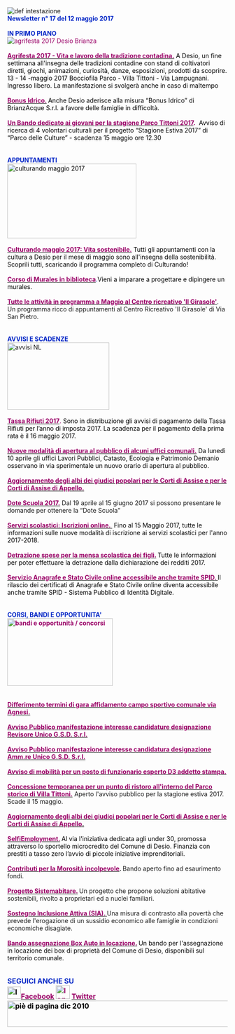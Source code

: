<html><body><DIV>
<DIV>
<DIV>
<DIV><IMG border=0 alt="def intestazione" src="http://www.comune.desio.mb.it/servizi/gestionedocumentale/visualizzadocumento.aspx?id=6276"> 
<DIV>
<DIV><STRONG><FONT color=#0426c6>Newsletter n°&nbsp;17 del&nbsp;12 maggio 2017</FONT></STRONG></DIV>
<DIV></DIV>
<DIV><FONT color=#0426c6><STRONG></STRONG></FONT>&nbsp;</DIV>
<DIV><FONT color=#0426c6><STRONG>IN PRIMO PIANO</STRONG></FONT></DIV>
<DIV><FONT color=#000000><FONT color=#990066><FONT color=#000000><FONT color=#990066><IMG alt="agrifesta 2017 Desio Brianza" src="http://www.comune.desio.mb.it/servizi/gestionedocumentale/visualizzadocumento.aspx?ID=22452"></FONT></DIV>
<DIV><FONT color=#990066></FONT>&nbsp;</DIV>
<DIV><A title="" href="http://www.comune.desio.mb.it/servizi/notizie/notizie_fase02.aspx?ID=44161" target=_self><STRONG><FONT color=#990066>Agrifesta 2017 - Vita e lavoro della tradizione contadina.</FONT></STRONG></A><FONT color=#990066> </FONT><FONT color=#000000>A Desio, un fine settimana all'insegna delle tradizioni contadine con stand di coltivatori diretti, giochi, animazioni, curiosità, danze, esposizioni, prodotti da scoprire. 13 - 14 -maggio 2017 Bocciofila Parco - Villa Tittoni - Via Lampugnani. Ingresso libero. La manifestazione si svolgerà anche in caso di maltempo</FONT></DIV>
<DIV>&nbsp;</DIV>
<DIV><A title="" href="http://www.comune.desio.mb.it/servizi/notizie/notizie_fase02.aspx?ID=44226" target=_self><STRONG><FONT color=#990066>Bonus Idrico.</FONT></STRONG></A><FONT color=#990066><STRONG> </STRONG></FONT><FONT color=#000000>Anche Desio aderisce alla misura “Bonus Idrico”&nbsp;di BrianzAcque S.r.l. a favore delle famiglie in difficoltà.</FONT></DIV><FONT color=#000000></FONT></FONT></FONT></FONT></DIV>
<DIV><FONT color=#000000><FONT color=#990066><FONT color=#000000><FONT color=#000000>
<DIV><BR><A title="" href="http://www.comune.desio.mb.it/servizi/notizie/notizie_fase02.aspx?ID=44175" target=_self><STRONG><FONT color=#990066>Un Bando dedicato ai giovani per la stagione Parco Tittoni 2017</FONT></STRONG></A><STRONG><FONT color=#990066>.</FONT></STRONG> &nbsp;Avviso di ricerca di 4 volontari culturali per il progetto “Stagione Estiva 2017” di “Parco delle Culture” - scadenza 15 maggio ore 12.30</DIV>
<DIV>&nbsp;</DIV>
<DIV>&nbsp;</DIV>
<DIV></FONT></FONT></FONT></FONT><FONT color=#0426c6><STRONG>APPUNTAMENTI</STRONG></FONT></DIV><FONT color=#0426c6><FONT color=#000000></DIV></DIV></DIV>
<DIV>
<DIV><IMG style="HEIGHT: 170px; WIDTH: 295px" border=0 alt="culturando maggio 2017" src="https://www.comune.desio.mb.it/servizi/gestionedocumentale/visualizzadocumento.aspx?id=22449" width=447 height=214></DIV>
<DIV></FONT></FONT>&nbsp;</DIV>
<DIV><FONT color=#0426c6><FONT color=#000000><FONT color=#990066><FONT color=#000000><STRONG><FONT color=#990066><A title="" href="http://www.comune.desio.mb.it/servizi/notizie/notizie_fase02.aspx?ID=44124" target=_self><FONT color=#000000><STRONG><FONT color=#990066>Culturando maggio 2017: Vita sostenibile.</FONT></STRONG></FONT></A></FONT></STRONG> Tutti gli appuntamenti con la cultura a Desio per il mese di maggio sono all'insegna della sostenibilità. Scoprili tutti, scaricando il programma completo di Culturando!&nbsp;</FONT> 
<DIV></FONT></FONT>&nbsp;</DIV>
<DIV><A title="" href="http://www.comune.desio.mb.it/servizi/notizie/notizie_fase02.aspx?ID=44104" target=_self><STRONG><FONT color=#990066>Corso di Murales in biblioteca</FONT></STRONG></A>.</FONT><FONT color=#000000>Vieni a imparare a progettare e dipingere un murales.</FONT><FONT color=#000000></FONT></DIV>
<DIV><STRONG><FONT color=#990066></FONT></STRONG>&nbsp;</DIV>
<DIV><STRONG><FONT color=#990066><A title="" href="http://www.comune.desio.mb.it/servizi/notizie/notizie_fase02.aspx?ID=44091" target=_self><STRONG><FONT color=#990066>Tutte le attività in programma a Maggio al Centro ricreativo 'Il Girasole'</FONT></STRONG></A></FONT></STRONG>. Un programma ricco di appuntamenti al Centro Ricreativo 'Il Girasole' di Via San Pietro.</DIV>
<DIV>&nbsp;</DIV></DIV>
<DIV>
<DIV><FONT color=#0426c6><STRONG></STRONG></FONT>&nbsp;</DIV></DIV>
<DIV><FONT color=#0426c6><STRONG>AVVISI E SCADENZE</STRONG></FONT> </DIV>
<DIV>
<DIV><IMG style="HEIGHT: 153px; WIDTH: 233px" border=0 alt="avvisi NL" src="http://www.comune.desio.mb.it/servizi/gestionedocumentale/visualizzadocumento.aspx?id=18789" width=232 height=175></DIV>
<DIV>&nbsp;</DIV>
<DIV><FONT color=#990066>
<DIV></DIV>
<DIV>
<DIV><FONT color=#990066><A title="" href="http://www.comune.desio.mb.it/servizi/notizie/notizie_fase02.aspx?ID=44100" target=_self><FONT color=#990066><STRONG>Tassa Rifiuti 2017</STRONG></FONT></A></FONT>. <FONT color=#000000>Sono in distribuzione gli avvisi di pagamento della Tassa Rifiuti per l’anno di imposta 2017. La scadenza per il pagamento della prima rata è il 16 maggio 2017.</FONT></DIV>
<DIV>&nbsp;</DIV>
<DIV><A title="" href="http://www.comune.desio.mb.it/servizi/notizie/notizie_fase02.aspx?ID=43829" target=_self><STRONG><FONT color=#990066>Nuove modalità di apertura al pubblico di alcuni uffici comunali.</FONT></STRONG></A><FONT color=#000000><FONT color=#990066> </FONT>Da lunedì 10 aprile gli uffici Lavori Pubblici, Catasto, Ecologia e Patrimonio Demanio osservano in via sperimentale un nuovo orario di apertura al pubblico. </FONT></FONT></DIV></DIV></DIV>
<DIV>&nbsp;</DIV>
<DIV><STRONG><FONT color=#990066><A title="" href="http://www.comune.desio.mb.it/servizi/notizie/notizie_fase02.aspx?ID=44116" target=_self><STRONG><FONT color=#990066>Aggiornamento degli albi dei giudici popolari per le Corti di Assise e per le Corti di Assise di Appello.</FONT></STRONG></A></FONT></STRONG></DIV>
<DIV>&nbsp;</DIV>
<DIV><STRONG><FONT color=#990066><A title="" href="http://www.comune.desio.mb.it/servizi/notizie/notizie_fase02.aspx?ID=43940" target=_self><STRONG><FONT color=#990066>Dote Scuola 2017.</FONT></STRONG></A></FONT></STRONG> Dal 19 aprile al 15 giugno 2017 si possono presentare le domande per ottenere la “Dote Scuola”</DIV></DIV>
<DIV>&nbsp;</DIV>
<DIV><A title="" href="http://www.comune.desio.mb.it/servizi/notizie/notizie_fase02.aspx?ID=43753" target=_self><FONT color=#990066><STRONG>Servizi scolastici: Iscrizioni online.&nbsp;</STRONG></FONT></A><FONT color=#000000> Fino al 15 Maggio 2017, tutte le informazioni sulle nuove modalità di iscrizione ai servizi scolastici per l'anno 2017-2018.</FONT></DIV>
<DIV>&nbsp;</DIV>
<DIV>
<DIV><FONT color=#990066><STRONG><A title="" href="https://www.comune.desio.mb.it/upload/desio/newsletter/Detrazione%20spese%20per%20la%20mensa%20scolastica%20dei%20figli.%20Tutte%20le%20informazioni%20per%20poter%20effettuare%20la%20detrazione%20dalla%20dichiarazione%20dei%20redditi%202017" target=_self><FONT color=#990066><STRONG>Detrazione spese per la mensa scolastica dei figli.</STRONG></FONT></A> </STRONG></FONT><FONT color=#000000>Tutte le informazioni per poter effettuare la detrazione dalla dichiarazione dei redditi 2017.</FONT></DIV></DIV>
<DIV><FONT color=#990066><FONT color=#990066><STRONG></STRONG></FONT></FONT>&nbsp;</DIV><FONT color=#990066></FONT>
<DIV><FONT color=#990066></FONT>
<DIV><FONT color=#990066><FONT color=#990066><STRONG><A title="" href="http://www.comune.desio.mb.it/servizi/notizie/notizie_fase02.aspx?ID=43268" target=_self><FONT color=#990066><STRONG>Servizio Anagrafe e Stato Civile online&nbsp;accessibile anche tramite SPID</STRONG>. </FONT></A></STRONG></FONT><FONT color=#000000>Il rilascio dei certificati di Anagrafe e Stato Civile online diventa accessibile anche tramite SPID - Sistema Pubblico di Identità Digitale.</FONT></FONT><FONT color=#990066><FONT color=#990066><STRONG></DIV></DIV>
<DIV></STRONG></FONT></FONT><STRONG><FONT color=#0426c6></FONT></STRONG>&nbsp;</DIV>
<DIV><STRONG><FONT color=#0426c6></FONT></STRONG>&nbsp;</DIV>
<DIV><STRONG><FONT color=#0426c6>CORSI, BANDI E OPPORTUNITA'</FONT> </STRONG></DIV>
<DIV>
<DIV><FONT color=#990066><STRONG><IMG style="HEIGHT: 154px; WIDTH: 241px" border=0 alt="bandi e opportunità / concorsi" src="http://www.comune.desio.mb.it/servizi/gestionedocumentale/visualizzadocumento.aspx?id=18790" width=299 height=168></STRONG></FONT></DIV>
<DIV><STRONG><FONT color=#990066></FONT></STRONG>&nbsp;</DIV>
<DIV><FONT color=#990066><STRONG><FONT color=#990066></FONT></STRONG>&nbsp;</DIV>
<DIV>
<DIV><STRONG><FONT color=#990066><A title="" href="http://www.comune.desio.mb.it/servizi/notizie/notizie_fase02.aspx?ID=44219" target=_self>
<DIV><STRONG><FONT color=#990066>Differimento termini di gara affidamento campo sportivo comunale via Agnesi.</FONT></STRONG></DIV></A></FONT></STRONG><FONT color=#000000></FONT></DIV>
<DIV><STRONG><FONT color=#990066></FONT></STRONG>&nbsp;</DIV>
<DIV><STRONG><FONT color=#990066><A title="" href="http://www.comune.desio.mb.it/servizi/notizie/notizie_fase02.aspx?ID=44205" target=_self><STRONG><FONT color=#990066>Avviso Pubblico manifestazione interesse candidature designazione Revisore Unico G.S.D. S.r.l.</FONT></STRONG></A></FONT></STRONG></DIV>
<DIV><FONT color=#000000></FONT>&nbsp;</DIV>
<DIV><STRONG><FONT color=#990066><A title="" href="http://www.comune.desio.mb.it/servizi/notizie/notizie_fase02.aspx?ID=44201" target=_self><STRONG><FONT color=#990066>Avviso Pubblico manifestazione interesse candidatura designazione Amm.re Unico G.S.D. S.r.l.</FONT></STRONG></A></FONT></STRONG></DIV>
<DIV><FONT color=#000000></FONT>&nbsp;</DIV>
<DIV><STRONG><FONT color=#990066><A title="" href="http://www.comune.desio.mb.it/servizi/notizie/notizie_fase02.aspx?ID=44199" target=_self><STRONG><FONT color=#990066>Avviso di mobilità per un posto di funzionario esperto D3 addetto stampa.</FONT></STRONG></A></FONT></STRONG></DIV>
<DIV><STRONG></STRONG>&nbsp;</DIV></FONT>
<DIV><A title="" href="http://www.comune.desio.mb.it/servizi/notizie/notizie_fase02.aspx?ID=43967" target=_self><FONT color=#0426c6><FONT color=#000000><STRONG><FONT color=#990066>Concessione temporanea per un punto di ristoro all'interno del Parco storico di Villa Tittoni.</FONT></STRONG></FONT></FONT></A> Aperto l'avviso pubblico per la stagione estiva 2017. Scade il 15 maggio.</DIV></DIV>
<DIV>&nbsp;</DIV>
<DIV><STRONG><FONT color=#990066><A title="" href="http://www.comune.desio.mb.it/servizi/notizie/notizie_fase02.aspx?ID=44116" target=_self>
<DIV><STRONG><FONT color=#990066>Aggiornamento degli albi dei giudici popolari per le Corti di Assise e per le Corti di Assise di Appello</FONT></STRONG>.</DIV></A></FONT></STRONG></DIV>
<DIV>
<DIV>&nbsp;</DIV></DIV>
<DIV><FONT color=#000000><FONT color=#990066><A title="" href="http://www.comune.desio.mb.it/servizi/notizie/notizie_fase02.aspx?ID=43223" target=_self><FONT color=#000000><FONT color=#990066><STRONG>SelfiEmployment.</STRONG></FONT></FONT></A></FONT><STRONG> </STRONG>Al via l'iniziativa dedicata agli under 30, promossa attraverso lo sportello microcredito del Comune di Desio. Finanzia con prestiti a tasso zero l’avvio di piccole iniziative imprenditoriali.</FONT></DIV>
<DIV><FONT color=#990066></FONT>&nbsp;</DIV>
<DIV><FONT color=#990066><A title="" href="http://www.comune.desio.mb.it/servizi/notizie/notizie_fase02.aspx?ID=42983" target=_self><FONT color=#990066><STRONG>Contributi per la Morosità incolpevole</STRONG></FONT></A></FONT><STRONG>. </STRONG>Bando aperto fino ad esaurimento fondi. </DIV>
<DIV><FONT color=#990066></FONT>&nbsp;</DIV>
<DIV><FONT color=#990066><A title="" href="http://www.comune.desio.mb.it/servizi/notizie/notizie_fase02.aspx?ID=41431" target=_self><FONT color=#990066><STRONG>Progetto Sistemabitare.</STRONG></FONT></A></FONT><STRONG> </STRONG>Un progetto che propone soluzioni abitative sostenibili, rivolto a proprietari ed a nuclei familiari. </DIV>
<DIV><FONT color=#990066></FONT>&nbsp;</DIV>
<DIV><FONT color=#990066><A title="" href="http://www.comune.desio.mb.it/servizi/notizie/notizie_fase02.aspx?ID=40660" target=_self><STRONG><FONT color=#990066>Sostegno Inclusione Attiva (SIA).</FONT> </STRONG></A></FONT>Una misura di contrasto alla povertà che prevede l'erogazione di un sussidio economico alle famiglie in condizioni economiche disagiate.</DIV>
<DIV><FONT color=#990066></FONT>&nbsp;</DIV>
<DIV>
<DIV><FONT color=#990066><A title="" href="http://www.comune.desio.mb.it/servizi/notizie/notizie_fase02.aspx?ID=35369" target=_self><FONT color=#990066><STRONG>Bando assegnazione Box Auto in locazione.</STRONG></FONT></A><STRONG> </STRONG><FONT color=#000000>Un</FONT> </FONT><FONT color=#000000>bando per l'assegnazione in locazione dei box di proprietà del Comune di Desio, disponibili sul territorio comunale.</FONT></DIV>
<DIV><FONT color=#990066></FONT>&nbsp;</DIV></DIV></DIV>
<DIV>
<DIV><FONT color=#990066></FONT>&nbsp;</DIV>
<DIV><FONT color=#990066></FONT>
<DIV><FONT color=#990066></FONT>
<DIV><FONT color=#990066></FONT><FONT color=#0426c6><FONT color=#0426c6><FONT size=+0><FONT color=#000000><FONT color=#990066><FONT color=#000000><FONT color=#0426c6><STRONG>SEGUICI ANCHE SU</STRONG></FONT></FONT></FONT></FONT></FONT></FONT></FONT></DIV></DIV></DIV>
<DIV>
<DIV><FONT color=#0426c6><FONT color=#0426c6><FONT size=+0><FONT color=#000000><FONT color=#990066><FONT color=#000000></FONT></FONT></FONT></FONT></FONT></FONT>
<DIV><FONT color=#0426c6><FONT color=#0426c6><FONT size=+0><FONT color=#000000><FONT color=#990066><FONT color=#000000></FONT></FONT></FONT></FONT></FONT></FONT>
<DIV><FONT color=#0426c6><FONT color=#0426c6><FONT size=+0><FONT color=#000000><FONT color=#990066><FONT color=#000000></FONT></FONT></FONT></FONT></FONT></FONT>
<DIV><FONT color=#0426c6><FONT color=#0426c6><FONT size=+0><FONT color=#000000><FONT color=#990066><FONT color=#000000>
<DIV>
<DIV>
<DIV>
<DIV>
<DIV><STRONG></STRONG></DIV>
<DIV><STRONG><IMG style="HEIGHT: 28px; WIDTH: 31px" alt="logo facebook" src="https://www.comune.desio.mb.it/servizi/gestionedocumentale/visualizzadocumento.aspx?ID=18791" width=95 height=56></STRONG><A title="" href="https://it-it.facebook.com/pages/Comune-Di-Desio/103441483073684" target=_self><FONT color=#990066><STRONG>Facebook</STRONG></FONT></A><FONT color=#990066><STRONG> <IMG style="HEIGHT: 31px; WIDTH: 32px" alt="logo twitter" src="https://www.comune.desio.mb.it/servizi/gestionedocumentale/visualizzadocumento.aspx?ID=18792" width=38 height=44> </STRONG></FONT><A title="" href="https://mobile.twitter.com/comunedidesio" target=_self><FONT color=#990066><STRONG>Twitter</STRONG></FONT></A><STRONG> </STRONG></DIV>
<DIV></DIV></DIV>
<DIV><STRONG><IMG style="HEIGHT: 60px; WIDTH: 622px" border=0 alt="piè di pagina dic 2010" src="http://www.comune.desio.mb.it/servizi/gestionedocumentale/visualizzadocumento.aspx?id=6565" width=993 height=74></STRONG></DIV></DIV></DIV></DIV></FONT></FONT></FONT></FONT></FONT></FONT><STRONG></STRONG></DIV></DIV></DIV></DIV></DIV></DIV></DIV></DIV></DIV></body></html